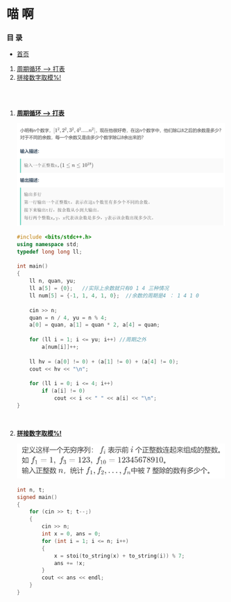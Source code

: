 # 喵 啊

### 目 录

- [首页](main.md)

1. [周期循环 --> 打表](#t1)
2. [拼接数字取模%!](#t2)

<br><br>

<a id = "t1"> </a>

1. **[周期循环 --> 打表](https://ac.nowcoder.com/acm/contest/22672/B)**

   ![img](image/miao_1.png)

   ```C++ {.line-numbers}
   #include <bits/stdc++.h>
   using namespace std;
   typedef long long ll;

   int main()
   {
       ll n, quan, yu;
       ll a[5] = {0};   //实际上余数就只有0 1 4 三种情况
       ll num[5] = {-1, 1, 4, 1, 0};  //余数的周期是4 ： 1 4 1 0

       cin >> n;
       quan = n / 4, yu = n % 4;
       a[0] = quan, a[1] = quan * 2, a[4] = quan;

       for (ll i = 1; i <= yu; i++) //周期之外
           a[num[i]]++;

       ll hv = (a[0] != 0) + (a[1] != 0) + (a[4] != 0);
       cout << hv << "\n";

       for (ll i = 0; i <= 4; i++)
           if (a[i] != 0)
               cout << i << " " << a[i] << "\n";
   }
   ```

<br> <a id = "t2"> </a>

2. **[拼接数字取模%!](https://ac.nowcoder.com/acm/contest/23846/D)**

   ![img](image/miao_2.png)

   ```C++ {.line-numbers}
   int n, t;
   signed main()
   {
       for (cin >> t; t--;)
       {
           cin >> n;
           int x = 0, ans = 0;
           for (int i = 1; i <= n; i++)
           {
               x = stoi(to_string(x) + to_string(i)) % 7;
               ans += !x;
           }
           cout << ans << endl;
       }
   }
   ```
